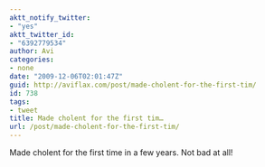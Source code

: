 ```yaml
---
aktt_notify_twitter:
- "yes"
aktt_twitter_id:
- "6392779534"
author: Avi
categories:
- none
date: "2009-12-06T02:01:47Z"
guid: http://aviflax.com/post/made-cholent-for-the-first-tim/
id: 738
tags:
- tweet
title: Made cholent for the first tim…
url: /post/made-cholent-for-the-first-tim/
---
```

Made cholent for the first time in a few years. Not bad at all!